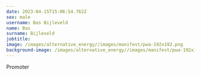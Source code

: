 ```yaml
---
date: 2023-04-15T15:06:54.762Z
sex: male
username: Bas Bijleveld
name: Bas
surname: Bijleveld
jobtitle:
image: /images/alternative_energy//images/manifest/pwa-192x192.png
background-image: /images/alternative_energy//images/manifest/pwa-192x192.png
---
```

P﻿romoter